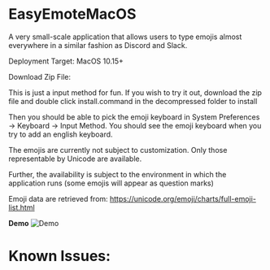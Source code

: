 # EasyEmoteMacOS
A very small-scale application that allows users to type emojis almost everywhere in a similar fashion as Discord and Slack. 

Deployment Target: MacOS 10.15+

Download Zip File: 

This is just a input method for fun. If you wish to try it out, download the zip file and double click install.command in the decompressed folder to install

Then you should be able to pick the emoji keyboard in System Preferences -> Keyboard -> Input Method. You should see the emoji keyboard when you try to add an english keyboard.

The emojis are currently not subject to customization. Only those representable by Unicode are available. 

Further, the availability is subject to the environment in which the application runs (some emojis will appear as question marks)

Emoji data are retrieved from: https://unicode.org/emoji/charts/full-emoji-list.html

**Demo**
![Demo](https://user-images.githubusercontent.com/39445499/103433088-f9168380-4bb8-11eb-990c-f9140c522ecb.gif)

# Known Issues:
